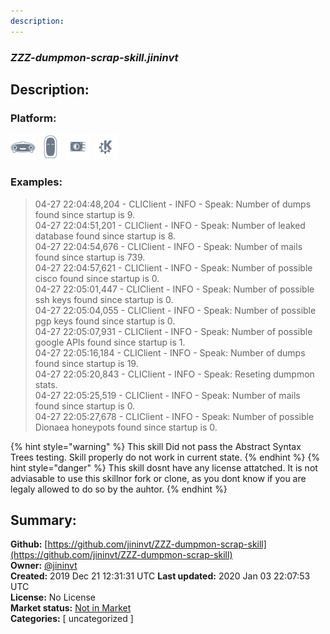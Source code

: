 ```yaml
---
description: 
---
```


### _ZZZ-dumpmon-scrap-skill.jininvt_  
## Description:  
  
  
  
### Platform:  
 ![Mark I](../.gitbook/assets/mark-1-icon.png)  ![Mark II](../.gitbook/assets/mark-2-icon.png)  ![Picroft](../.gitbook/assets/picroft-icon.png)  ![plasmoid](../.gitbook/assets/kde.png)   
### Examples:  
> 04-27 22:04:48,204 - CLIClient - INFO - Speak: Number of dumps found since startup is 9.  
> 04-27 22:04:51,201 - CLIClient - INFO - Speak: Number of leaked database found since startup is 8.  
> 04-27 22:04:54,676 - CLIClient - INFO - Speak: Number of mails found since startup is 739.  
> 04-27 22:04:57,621 - CLIClient - INFO - Speak: Number of possible cisco found since startup is 0.  
> 04-27 22:05:01,447 - CLIClient - INFO - Speak: Number of possible ssh keys found since startup is 0.  
> 04-27 22:05:04,055 - CLIClient - INFO - Speak: Number of possible pgp keys found since startup is 0.  
> 04-27 22:05:07,931 - CLIClient - INFO - Speak: Number of possible google APIs found since startup is 1.  
> 04-27 22:05:16,184 - CLIClient - INFO - Speak: Number of dumps found since startup is 19.  
> 04-27 22:05:20,843 - CLIClient - INFO - Speak: Reseting dumpmon stats.  
> 04-27 22:05:25,519 - CLIClient - INFO - Speak: Number of mails found since startup is 0.  
> 04-27 22:05:27,678 - CLIClient - INFO - Speak: Number of possible Dionaea honeypots found since startup is 0.  
  
{% hint style="warning" %}
This skill Did not pass the Abstract Syntax Trees testing. Skill properly do not work in current state.
{% endhint %}
{% hint style="danger" %}
This skill dosnt have any license attatched. It is not adviasable to use this skillnor fork or clone, as you dont know if you are legaly allowed to do so by the auhtor.
{% endhint %}
  
## Summary:  
**Github:** [https://github.com/jininvt/ZZZ-dumpmon-scrap-skill](https://github.com/jininvt/ZZZ-dumpmon-scrap-skill)  
**Owner:** [@jininvt](https://github.com/jininvt)  
**Created:** 2019 Dec 21 12:31:31 UTC  **Last updated:** 2020 Jan 03 22:07:53 UTC  
**License:** No License  
**Market status:** [Not in Market](https://market.mycroft.ai/skill/)  
**Categories:** [ uncategorized ]   
